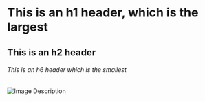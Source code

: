 # This is an h1 header, which is the largest
## This is an h2 header
###### This is an h6 header which is the smallest

![Image Description](https://octodex.github.com/images/yaktocat.png)

